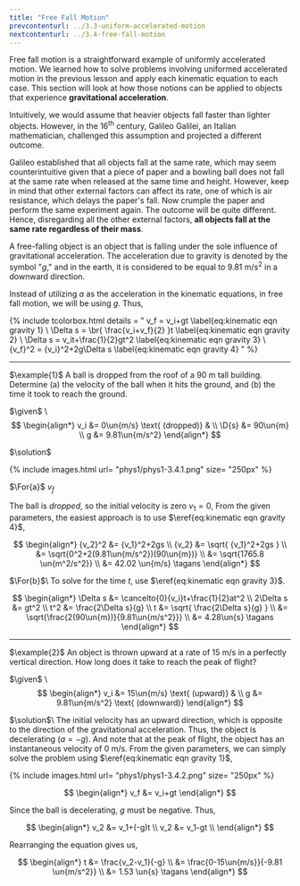 ```yaml
---
title: "Free Fall Motion"
prevcontenturl: ../3.3-uniform-accelerated-motion
nextcontenturl: ../3.4-free-fall-motion
---
```



Free fall motion is a straightforward example of uniformly accelerated motion. We learned how to solve problems involving uniformed accelerated motion in the previous lesson and apply each kinematic equation to each case. 
This section will look at how those notions can be applied to objects that experience **gravitational acceleration**. 

Intuitively, we would assume that heavier objects fall faster than lighter objects. However, in the 16$^{\text{th}}$ century, Galileo Galilei, an Italian mathematician, challenged this assumption and projected a different outcome. 

Galileo established that all objects fall at the same rate, which may seem counterintuitive given that a piece of paper and a bowling ball does not fall at the same rate when released at the same time and height. However, keep in mind that other external factors can affect its rate, one of which is air resistance, which delays the paper's fall. 
Now crumple the paper and perform the same experiment again. The outcome will be quite different. 
Hence, disregarding all the other external factors, **all objects fall at the same rate regardless of their mass**.



A free-falling object is an object that is falling under the sole influence of gravitational acceleration. The acceleration due to gravity is denoted by the symbol "$g$," and in the earth, it is considered to be equal to 9.81 $\mathrm{m/s^2}$ in a downward direction.




Instead of utilizing $a$ as the acceleration in the kinematic equations, in free fall motion, we will be using $g$. Thus,




{% include tcolorbox.html
    details = "
	v_f = v_i+gt
		\label{eq:kinematic eqn gravity 1} \\
	\Delta s = \br{ \frac{v_i+v_f}{2} }t 
		\label{eq:kinematic eqn gravity 2} \\
	\Delta s = v_it+\frac{1}{2}gt^2 
		\label{eq:kinematic eqn gravity 3} \\
	{v_f}^2 = {v_i}^2+2g\Delta s
		\label{eq:kinematic eqn gravity 4}
    "
%}





---
$\example{1}$
A ball is dropped from the roof of a 90 m tall building.
Determine (a) the velocity of the ball when it hits the ground,
and (b) the time it took to reach the ground.


$\given$ \\
$$
\begin{align*}
    v_i &= 0\un{m/s} \text{  (dropped)} & \\
	\D{s} &= 90\un{m} \\
	g &= 9.81\un{m/s^2}
\end{align*}
$$


$\solution$

{% include images.html 
    url= "phys1/phys1-3.4.1.png" 
    size= "250px"
%}



$\For{a}$ $v_f$

The ball is *dropped*, so the initial velocity is zero $v_1=0$, From the given parameters, the easiest approach is to use $\eref{eq:kinematic eqn gravity 4}$,

$$
\begin{align*}
	{v_2}^2 &= {v_1}^2+2gs \\
	{v_2} &= \sqrt{ {v_1}^2+2gs } \\
	&= \sqrt{0^2+2(9.81\un{m/s^2})(90\un{m})} \\
	&= \sqrt{1765.8 \un{m^2/s^2}} \\
	&= 42.02 \un{m/s}		\tagans
\end{align*}
$$







$\For{b}$\\
To solve for the time $t$, use $\eref{eq:kinematic eqn gravity 3}$.

$$
\begin{align*}
	\Delta s &= \cancelto{0}{v_i}t+\frac{1}{2}at^2 \\
	2\Delta s &= gt^2 \\
	t^2 &= \frac{2\Delta s}{g} \\
	t &= \sqrt{ \frac{2\Delta s}{g} } \\
	&= \sqrt{\frac{2(90\un{m})}{9.81\un{m/s^2}}} \\
	&= 4.28\un{s}	\tagans
\end{align*}
$$







---
$\example{2}$
An object is thrown upward at a rate of 15 m/s in a perfectly vertical direction. How long does it take to reach the peak of flight?

$\given$ \\
$$
\begin{align*}
	v_i &= 15\un{m/s} \text{ (upward)} & \\
	g &= 9.81\un{m/s^2} \text{ (downward)}
\end{align*}
$$

 
$\solution$\\
The initial velocity has an upward direction, which is opposite to the direction of the gravitational acceleration. Thus, the object is decelerating ($a=-g$). And note that at the peak of flight, the object has an instantaneous velocity of 0 m/s. From the given parameters, we can simply solve the problem using $\eref{eq:kinematic eqn gravity 1}$,



{% include images.html 
    url= "phys1/phys1-3.4.2.png" 
    size= "250px"
%}


$$
\begin{align*}
	v_f &= v_i+gt
\end{align*}
$$

Since the ball is decelerating, $g$ must be negative. Thus,

$$
\begin{align*}
	v_2 &= v_1+(-g)t \\
	v_2 &= v_1-gt \\
\end{align*}
$$

Rearranging the equation gives us,

$$
\begin{align*}
	t &= \frac{v_2-v_1}{-g} \\
	&= \frac{0-15\un{m/s}}{-9.81 \un{m/s^2}} \\
	&= 1.53 \un{s}		\tagans
\end{align*}
$$
